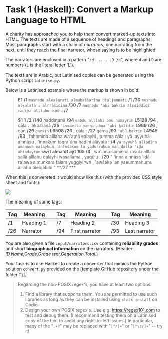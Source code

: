 # Task 1 (Haskell): Convert a Markup Language to HTML

A charity has approached you to help them convert marked-up texts into HTML.
The texts are made of a sequence of headings and paragraphs.
Most paragraphs start with a chain of *narrators*, one narrating from the next, until they reach the final narrator, whose saying is to be highlighted.

The narrators are enclosed in a pattern "`/d ..... LD /d`", where `d` and `D` are numbers (`L` is the literal letter 'L').

The texts are in Arabic, but Latinised copies can be generated using the Python script `latinise.py`.

Below is a Latinised example where the markup is shown in bold:

> **E1** **/1** `musnadu aleašarati almubaššarīna bialjannati` **/1** **/30** `musnadu alḵulafā'i alrrāšidīna` **/30** **/7** `musnadu 'abī bakrin alṣṣiddīqi raḍiya alllahu eanhu` **/7**
> 
> **$1**  **1** **/2** **/140** ḥaddaṯanā **/94** `eabdu alllahi bnu numayrin` **L5128 /94** , qāla : 'aḵbaranā **/26** `'ismāeīlu yaenī abna 'abī ḵālidin` **L989 /26** , ean **/26** `qaysin` **L6508 /26** , qāla : **/27** qāma **/93** `'abū bakrin` **L4945 /93** , faḥamida alllaha wa'aṯnā ealayhi , ṯumma qāla : yā 'ayyuhā alnnāsu , 'innakum taqra'ūna haḏihi alāyata : **/4** `ya'ayyuhā allaḏīna āmanuwa ealaykum 'anfusakum la yaḍurrukum man ḍalla 'iḏā ahtadaytum` **swrt alma'dt āyt 105 /4** , wa'innā samienā rasūla alllahi ṣallā alllahu ealayhi wasallama , yaqūlu : **/20** " 'inna alnnāsa 'iḏā ra'awa almunkara falam yuggiyirwh , 'awšaka 'an yaeummahumu alllahu bieiqābihi " **/27 *** 

When this is convereted it would show like this (with the provided CSS style sheet and fonts):

![](example.png)

The meaning of some tags:

| Tag | Meaning        |  | Tag | Meaning        |  | Tag | Meaning        |
|-----|----------------|--|-----|----------------|--|-----|----------------|
| /1  | Heading 1      |  | /7  | Heading 2      |  | /30  | Heading 3     |
| /26 | Narrator       |  | /94 | First narrator |  | /93 | Last narrator  |

You are also given a file `input/narrators.csv` containing **reliability grades** and short **biographical information** on the narrators.
(Header: *ID,Name,Grade,Grade text,Generation,Total*.)

Your task is to use Haskell to create a converter that mimics the Python solution `convert.py` provided on the [template GitHub repository under the folder `T1`].


> Regarding the non-POSIX regex's, you have at least two options:
>
> 1. Find a library that supports them. You are permitted to use such libraries as long as they can be installed using  `stack install`  on Codio.
> 2. Design your own POSIX regex's. Use e.g. <https://regex101.com> to test and debug them. (I recommend testing them on a Latinised copy of the text to avoid any right-to-left issues.)
>	In particular, many of the "`.+?`" may be replaced with "`[^/]+`" or "`[^\s/]+`" -- try it!
